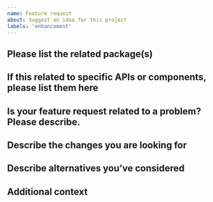 ```yaml
---
name: Feature request
about: Suggest an idea for this project
labels: 'enhancement'
---
```

## Please list the related package(s)
<!-- e.g. argo-checkout, argo-admin-react -->

## If this related to specific APIs or components, please list them here
<!-- You can either reference existing APIs & components, or functionality that might require new ones. -->

## Is your feature request related to a problem? Please describe.
<!-- A clear and concise description of what the problem is. Ex. I'm always frustrated when [...] -->

## Describe the changes you are looking for
<!-- A clear and concise description of what you want to happen. -->

## Describe alternatives you’ve considered
<!-- Let us know any alternate approaches you’ve tried, and what the gaps in functionality are. -->

## Additional context
<!-- Add any other context or screenshots about the feature request here. -->
